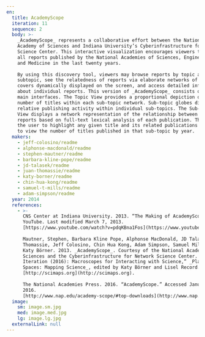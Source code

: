 ```yaml
---
en:
  title: AcademyScope
  iteration: 11
  sequence: 2
  body: >-
    _AcademyScope_ represents a collaborative effort between the National
    Academy of Sciences and Indiana University’s Cyberinfrastructure for Network
    Science Center. This interactive visualization encourages viewers to explore
    all reports published by the National Academies of Sciences, Engineering,
    and Medicine in the last twenty years.  
      
    By using this discovery tool, viewers may browse reports by topic and
    subtopic, see the relatedness of reports via elaborate networks of book
    covers dynamically displayed on the screen, and access detailed information
    about individual reports. This version of _AcademyScope_ consists of two
    main interfaces. The Topic View provides a proportional depiction of the
    number of titles within each sub-topic network. Sub-topic globes display
    relative publishing activity within individual sub-topics. The Sub-Topic
    View displays a network representation of the relationship between Academies
    reports based on full-text lexical analysis of each publication. This allows
    the user to highlight any given title and its related publications and also
    to view the number of titles published in that sub-topic by year.
  makers:
    - jeff-colosino/readme
    - alphonse-macdonald/readme
    - stephen-mautner/readme
    - barbara-kline-pope/readme
    - jd-talasek/readme
    - juan-thomassie/readme
    - katy-borner/readme
    - chin-hua-kong/readme
    - samuel-t-mills/readme
    - adam-simpson/readme
  year: 2014
  references:
    - >-
      CNS Center at Indiana University. 2013. “The Making of AcademyScope.”
      YouTube. Last modified March 7, 2013.
      [https://www.youtube.com/watch?v=pdqKBna1Fos](https://www.youtube.com/watch?v=pdqKBna1Fos).  
        
      Mautner, Stephen, Barbara Kline Pope, Alphonse MacDonald, JD Talasek, Juan
      Thomassie, Jeff Colosino, Chin Hua Kong, Adam Simpson, Samuel Mills, and
      Katy Börner. 2013. _AcademyScope_. Courtesy of the National Academy of
      Sciences and the Cyberinfrastructure for Network Science Center. In “11th
      Iteration (2016): Macroscopes for Interacting with Science,” _Places &
      Spaces: Mapping Science_, edited by Katy Börner and Lisel Record.
      [http://scimaps.org](http://scimaps.org).  
        
      The National Academies Press. 2016. “AcademyScope.” Accessed January 10,
      2016.
      [http://www.nap.edu/academy-scope/#top-downloads](http://www.nap.edu/academy-scope/#top-downloads).
  image:
    sm: image.sm.jpg
    med: image.med.jpg
    lg: image.lg.jpg
  externalLink: null
---
```

